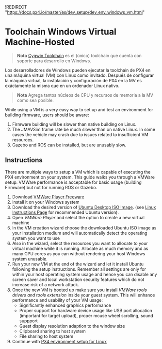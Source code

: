 !REDIRECT "https://docs.px4.io/master/es/dev_setup/dev_env_windows_vm.html"

# Toolchain Windows Virtual Machine-Hosted

> **Nota** [Cygwin Toolchain](../setup/dev_env_windows_cygwin.md) es el (único) toolchain que cuenta con soporte para desarrollo en Windows.

Los desarrolladores de Windows pueden ejecutar la toolchain de PX4 en una máquina virtual (VM) con Linux como invitado. Después de configurar la máquina virtual, la instalación y configuración de PX4 en la MV es exáctamente la misma que en un ordenador Linux nativo.

> **Nota** Agrega tantos núcleos de CPU y recursos de memoria a la MV como sea posible.

While using a VM is a very easy way to set up and test an environment for building firmware, users should be aware:

1. Firmware building will be slower than native building on Linux.
2. The JMAVSim frame rate be much slower than on native Linux. In some cases the vehicle may crash due to issues related to insufficient VM resources.
3. Gazebo and ROS can be installed, but are unusably slow.

## Instructions

There are multiple ways to setup a VM which is capable of executing the PX4 environment on your system. This guide walks you through a VMWare setup. VMWare performance is acceptable for basic usage (building Firmware) but not for running ROS or Gazebo.

1. Download [VMWare Player Freeware](https://www.vmware.com/products/workstation-player/workstation-player-evaluation.html)
2. Install it on your Windows system
3. Download the desired version of [Ubuntu Desktop ISO Image](https://www.ubuntu.com/download/desktop). (see [Linux Instructions Page](../setup/dev_env_linux.md) for recommended Ubuntu version).
4. Open *VMWare Player* and select the option to create a new virtual machine
5. In the VM creation wizard choose the downloaded Ubuntu ISO image as your installation medium and will automatically detect the operating system you want to use
6. Also in the wizard, select the resources you want to allocate to your virtual machine while it is running. Allocate as much memory and as many CPU cores as you can without rendering your host Windows system unusable.
7. Run your new VM at the end of the wizard and let it install Ubuntu following the setup instructions. Remember all settings are only for within your host operating system usage and hence you can disable any screen saver and local workstation security features which do not increase risk of a network attack.
8. Once the new VM is booted up make sure you install *VMWare tools drivers and tools extension* inside your guest system. This will enhance performance and usability of your VM usage: 
    - Significantly enhanced graphics performance
    - Proper support for hardware device usage like USB port allocation (important for target upload), proper mouse wheel scrolling, sound suppport
    - Guest display resolution adaption to the window size
    - Clipboard sharing to host system
    - File sharing to host system
9. Continue with [PX4 environment setup for Linux](../setup/dev_env_linux.md)
